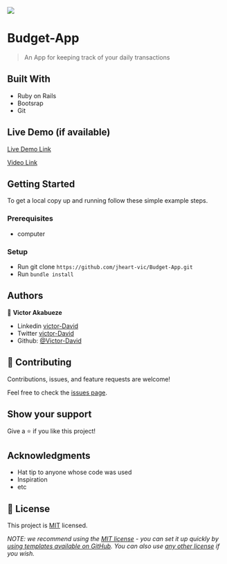 ![](https://img.shields.io/badge/Microverse-blueviolet)

# Budget-App

> An App for keeping track of your daily transactions


## Built With

- Ruby on Rails
- Bootsrap
- Git 

## Live Demo (if available)

[Live Demo Link](https://budgetory.herokuapp.com/)

[Video Link](https://loom.com/share/52ab778e34bc463bbb57d1b43defe33d)


## Getting Started

To get a local copy up and running follow these simple example steps.

### Prerequisites
- computer

### Setup
- Run git clone `https://github.com/jheart-vic/Budget-App.git`
- Run `bundle install`


## Authors

👤 **Victor Akabueze**

- Linkedin [victor-David](linkedin.com/in/victor-chiemerie-302a97230)
- Twitter [victor-David](https://twitter.com/Victorjheart)
- Github: [@Victor-David](https://github.com/jheart-vic)


## 🤝 Contributing

Contributions, issues, and feature requests are welcome!

Feel free to check the [issues page](https://github.com/jheart-vic/Budget-App/issues).

## Show your support

Give a ⭐️ if you like this project!

## Acknowledgments

- Hat tip to anyone whose code was used
- Inspiration
- etc

## 📝 License

This project is [MIT](./LICENSE) licensed.

_NOTE: we recommend using the [MIT license](https://choosealicense.com/licenses/mit/) - you can set it up quickly by [using templates available on GitHub](https://docs.github.com/en/communities/setting-up-your-project-for-healthy-contributions/adding-a-license-to-a-repository). You can also use [any other license](https://choosealicense.com/licenses/) if you wish._
